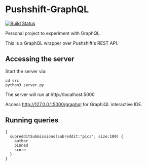 # Pushshift-GraphQL

[![Build Status](https://travis-ci.org/angusy29/Pushshift-GraphQL.svg?branch=master)](https://travis-ci.org/angusy29/Pushshift-GraphQL)

Personal project to experiment with GraphQL.

This is a GraphQL wrapper over Pushshift's REST API.

## Accessing the server

Start the server via:
<pre><code>cd src
python3 server.py</code></pre>

The server will run at http://localhost:5000

Access http://127.0.0.1:5000/graphql for GraphiQL interactive IDE.

## Running queries

<pre><code>{
  subredditSubmissions(subreddit:"pics", size:100) {
    author
    pinned
    score
  }
}
</pre></code>
